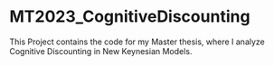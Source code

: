 # MT2023_CognitiveDiscounting
This Project contains the code for my Master thesis, where I analyze Cognitive Discounting in New Keynesian Models.
